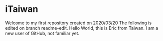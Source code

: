# iTaiwan
Welcome to my first repository created on 2020/03/20
The following is edited on branch readme-edit.
Hello World, this is Eric from Taiwan. I am a new user of GitHub, not familiar yet.
